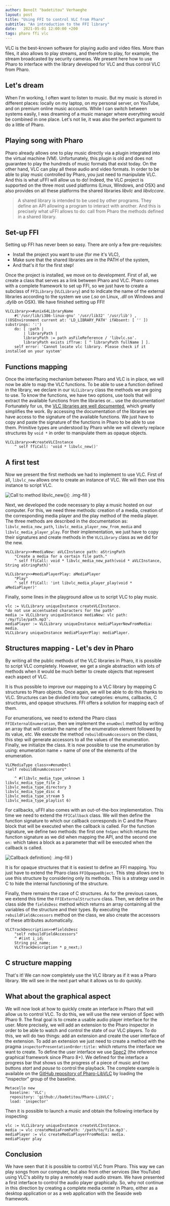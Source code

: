 ```yaml
---
author: Benoît "badetitou" Verhaeghe
layout: post
title: "Using FFI to control VLC from Pharo"
subtitle: "An introduction to the FFI library"
date:   2021-05-01 12:00:00 +200
tags: pharo ffi vlc
---
```

 
VLC is the best-known software for playing audio and video files.
More than files, it also allows to play streams, and therefore to play, for example, the stream broadcasted by security cameras.
We present here how to use Pharo to interface with the library developed for VLC and thus control VLC from Pharo.

## Let's dream

When I'm working, I often want to listen to music.
But my music is stored in different places: locally on my laptop, on my personal server, on YouTube, and on premium online music accounts.
While I can switch between systems easily, I was dreaming of a music manager where everything would be combined in one place.
Let's not lie, it was also the perfect argument to do a little of Pharo.

## Playing song with Pharo

Pharo already allows one to play music directly via a plugin integrated into the virtual machine (VM).
Unfortunately, this plugin is old and does not guarantee to play the hundreds of music formats that exist today.
On the other hand, VLC can play all these audio and video formats.
In order to be able to play music controlled by Pharo, you just need to manipulate VLC.
And this is what uFFI will allow us to do!
Indeed, the VLC project is supported on the three most used platforms (Linux, Windows, and OSX) and also provides on all these platforms the shared libraries *libvlc* and *libvlccore*.

>A shared library is intended to be used by other programs. They define an API allowing a program to interact with another. And this is precisely what uFFI allows to do: call from Pharo the methods defined in a shared library.

## Set-up FFI

Setting up FFI has never been so easy.
There are only a few pre-requisites:

- Install the project you want to use (for me it's VLC),
- Make sure that the shared libraries are in the PATH of the system, 
- And that's it for the first step!

Once the project is installed, we move on to development.
First of all, we create a class that serves as a link between Pharo and VLC.
Pharo comes with a complete framework to set up FFI, so we just have to create a subclass of `FFILibrary` (`VLCLibrary`) and to indicate the name of the external libraries according to the system we use (*.so* on Linux, *.dll* on Windows and *.dylib* on OSX).
We have finished setting up FFI!


```st
VLCLibrary>>#unix64LibraryName
    #('/usr/lib/i386-linux-gnu' '/usr/lib32' '/usr/lib') , ((OSEnvironment current at: 'LD_LIBRARY_PATH' ifAbsent: [ '' ]) substrings: ':')
    do: [ :path |
        | libraryPath |
        libraryPath := path asFileReference / 'libvlc.so'.
        libraryPath exists ifTrue: [ ^ libraryPath fullName ] ].
    self error: 'Cannot locate vlc library. Please check if it installed on your system'
```

## Functions mapping

Once the interfacing mechanism between Pharo and VLC is in place, we will now be able to map the VLC functions.
To be able to use a function defined in the library, we declare in our `VLCLibrary` class the methods we are going to use.
To know the functions, we have two options, use tools that will extract the available functions from the libraries or... use the documentation!
Fortunately for us, the [VLC libraries are well documented](https://videolan.videolan.me/vlc/group__libvlc.html), which greatly simplifies the work.
By accessing the documentation of the libraries we have access to the signature of the available functions.
We just have to copy and paste the signature of the functions in Pharo to be able to use them. Primitive types are understood by Pharo while we will cleverly replace structures by `void *` in order to manipulate them as opaque objects.

```st
VLCLibrary>>#createVLCInstance
    ^ self ffiCall: 'void * libvlc_new()'
```

## A first test

Now we present the first methods we had to implement to use VLC.
First of all, `libvlc_new` allows one to create an instance of VLC.
We will then use this instance to script VLC.

![Call to method libvlc_new()](/misc/img/2021-05-01-VLC-FFI/createVLCInstance.png){: .img-fill }

Next, we developed the code necessary to play a music hosted on our computer.
For this, we need three methods: creation of a media, creation of the corresponding media player and the play method of the media player.
The three methods are described in the documentation as: `libvlc_media_new_path`, `libvlc_media_player_new_from_media` and `libvlc_media_player_play`.
For their implementation, we just have to copy their signatures and create methods in the `VLCLibrary` class as we did for the new.


```st
VLCLibrary>>#mediaNew: aVLCInstance path: aStringPath
    "Create a media for a certain file path."
    ^ self ffiCall: void * libvlc_media_new_path(void * aVLCInstance, String aStringPath)'
```

```st
VLCLibrary>>#mediaPlayerPlay: aMediaPlayer
    "Play"
    ^ self ffiCall: 'int libvlc_media_player_play(void * aMediaPlayer)'
```

Finally, some lines in the playground allow us to script VLC to play music.

```st
vlc := VLCLibrary uniqueInstance createVLCInstance.
"do not use accentuated characters for the path"
media := VLCLibrary uniqueInstance mediaNew: vlc path: '/my/file/path.mp3'.
mediaPlayer := VLCLibrary uniqueInstance mediaPlayerNewFromMedia: media.
VLCLibrary uniqueInstance mediaPlayerPlay: mediaPlayer.
```

## Structures mapping - Let's dev in Pharo

By writing all the public methods of the VLC libraries in Pharo, it is possible to script VLC completely.
However, we get a single abstraction with lots of methods when it would be much better to create objects that represent each aspect of VLC.

It is thus possible to improve our mapping to a VLC library by mapping C structures to Pharo objects.
Once again, we will be able to do this thanks to VLC.
Structures can be divided into four categories: enums, callbacks, C structures, and opaque structures. FFI offers a solution for mapping each of them.

For enumerations, we need to extend the Pharo class `FFIExternalEnumeration`, then we implement the `enumDecl` method by writing an array that will contain the name of the enumeration element followed by its value, *etc.*
We execute the method `rebuildEnumAccessors` on the class, this step will generate accessors to all the values of the enumeration.
Finally, we initialize the class.
It is now possible to use the enumeration by using: enumeration name + name of one of the elements of the enumeration.

```st
VLCMediaType class>>#enumDecl
"self rebuildEnumAccessors"
    
    ^ #(libvlc_media_type_unknown 1
libvlc_media_type_file 2
libvlc_media_type_directory 3
libvlc_media_type_disc 4
libvlc_media_type_stream 5
libvlc_media_type_playlist 6)
```

For callbacks, uFFI also comes with an out-of-the-box implementation.
This time we need to extend the `FFICallback` class.
We will then define the function signature to which our callback corresponds in C and the Pharo block that will be executed when the callback is called.
For the function signature, we define two methods: the first one `fnSpec` which returns the function signature as we did when mapping the API, and the second one `on:` which takes a block as a parameter that will be executed when the callback is called.

![Callback definition](/misc/img/2021-05-01-VLC-FFI/callbackDefinition.png){: .img-fill }

It is for opaque structures that it is easiest to define an FFI mapping.
You just have to extend the Pharo class `FFIOpaqueObject`.
This step allows one to use this structure by considering only its methods.
This is a strategy used in C to hide the internal functioning of the structure.

Finally, there remains the case of C structures.
As for the previous cases, we extend this time the `FFIExternalStructure` class.
Then, we define on the class side the `fieldsDesc` method which returns an array containing all the variables of the structure and their types.
By executing the `rebuildFieldAccessors` method on the class, we also create the accessors of these attributes automatically.


```st
VLCTrackDescription>>#fieldsDesc
    "self rebuildFieldAccessors"
    ^ #(int i_id;
    String psz_name;
    VLCTrackDescription * p_next;)
```

## C structure mapping

That's it!
We can now completely use the VLC library as if it was a Pharo library.
We will see in the next part what it allows us to do quickly.

## What about the graphical aspect

We will now look at how to quickly create an interface in Pharo that will allow us to control VLC.
To do this, we will use the new version of Spec with Pharo 9.
The final goal is to create a usable audio player interface for the user.
More precisely, we will add an extension to the Pharo inspector in order to be able to watch and control the state of our VLC players.
To do this, we will do two things: add an extension and create the user interface of the extension.
To add an extension we just need to create a method with the pragma `inspectorPresentationOrder:title:` which returns the interface we want to create.
To define the user interface we use [Spec2](https://github.com/pharo-spec/Spec) (the reference graphical framework since Pharo 8+).
We defined for the interface a progress bar that shows us the progress of a piece of music and two buttons *start* and *pause* to control the playback.
The complete example is available on the [GitHub repository of Pharo-LibVLC](https://github.com/badetitou/pharo-libvlc) by loading the "inspector" group of the baseline.

```st
Metacello new
  baseline: 'VLC';
  repository: 'github://badetitou/Pharo-LibVLC';
  load: 'inspector'
```

Then it is possible to launch a music and obtain the following interface by inspecting:

```st
vlc := VLCLibrary uniqueInstance createVLCInstance.
media := vlc createMediaFromPath: '/path/to/file.mp3'.
mediaPlayer := vlc createMediaPlayerFromMedia: media.
mediaPlayer play
```

## Conclusion

We have seen that it is possible to control VLC from Pharo.
This way we can play songs from our computer, but also from other services (like YouTube) using VLC's ability to play a remotely read audio stream.
We have presented a first interface to control the audio player graphically.
So, why not continue in this direction by creating a complete media center in Pharo, either as a desktop application or as a web application with the Seaside web framework.
